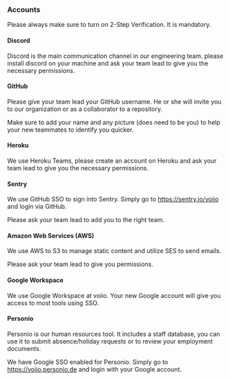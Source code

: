 ### Accounts

Please always make sure to turn on 2-Step Verification. It is mandatory.

#### Discord

Discord is the main communication channel in our engineering team. please install discord on your machine and ask your team lead to give you the necessary permissions.

#### GitHub

Please give your team lead your GitHub username. He or she will invite you to our organization or as a collaborator to a repository.

Make sure to add your name and any picture (does need to be you) to help your new teammates to identify you quicker.

#### Heroku

We use Heroku Teams, please create an account on Heroku and ask your team lead to give you the necessary permissions.

#### Sentry

We use GitHub SSO to sign into Sentry. Simply go to https://sentry.io/voiio and login via GitHub.

Please ask your team lead to add you to the right team.

#### Amazon Web Services (AWS)

We use AWS to S3 to manage static content and utilize SES to send emails.

Please ask your team lead to give you permissions.

#### Google Workspace

We use Google Workspace at voiio. Your new Google account will give you access to most tools using SSO.

#### Personio

Personio is our human resources tool. It includes a staff database, you can use it to submit absence/holiday requests or to review your employment documents.

We have Google SSO enabled for Personio. Simply go to https://voiio.personio.de and login with your Google account.

